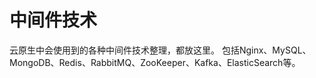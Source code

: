 # 中间件技术
云原生中会使用到的各种中间件技术整理，都放这里。
包括Nginx、MySQL、MongoDB、Redis、RabbitMQ、ZooKeeper、Kafka、ElasticSearch等。

